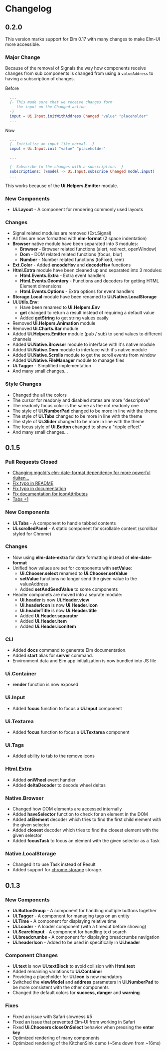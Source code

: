 # Changelog

## 0.2.0
This version marks support for Elm 0.17 with many changes to make Elm-UI more
accessible.

### Major Change
Because of the removal of Signals the way how components receive changes from sub
components is changed from using a `valueAddress` to having a subscription of changes.

Before
```elm
  ...
  {- This made sure that we receive changes form
     the input on the Changed action
  -}
  input = Ui.Input.initWithAddress Changed "value" "placeholder"
  ...
```

Now
```elm
  ...
  {- Initialize an input like normal. -}
  input = Ui.Input.init "value" "placeholder"

  ...

  {- Subscribe to the changes with a subscription. -}
  subscriptions: (\model -> Ui.Input.subscribe Changed model.input)
  ...
```

This works because of the **Ui.Helpers.Emitter** module.

### New Components
- **Ui.Layout** - A component for rendering commonly used layouts

### Changes
- Signal related modules are removed (Ext.Signal)
- All files are now formatted with **elm-format** (2 space indentation)
- **Browser** native module have been separated into 3 modules:
  - **Browser** - Browser related functions (alert, redirect, openWindow)
  - **Dom** - DOM related related functions (focus, blur)
  - **Number** - Number related functions (toFixed, rem)
- **Ext.Color** - Added **encodeHsv** and **decodeHsv** functions
- **Html.Extra** module have been cleaned up and separated into 3 modules:
  - **Html.Events.Extra** - Extra event handlers
  - **Html.Events.Geomtery** - Functions and decoders for getting HTML Element dimensions
  - **Html.Events.Options** - Extra options for event handlers
- **Storage.Local** module have been renamed to **Ui.Native.LocalStorage**
- **Ui.Utils.Env**:
  - Have been renamed to **Ui.Helpers.Env**
  - **get** changed to return a result instead of requiring a default value
  - Added **getString** to get string values easily
- Removed **Ui.Helpers.Animation** module
- Removed **Ui.Charts.Bar** module
- Added **Ui.Helpers.Emitter** module (pub / sub) to send values to different channels
- Added **Ui.Native.Browser** module to interface with it's native module
- Added **Ui.Native.Dom** module to interface with it's native module
- Added **Ui.Native.Scrolls** module to get the scroll events from window
- Added **Ui.Native.FileManager** module to manage files
- **Ui.Tagger** - Simplified implementation
- And many small changes...

### Style Changes
- Changed the all the colors
- The cursor for readonly and disabled states are more "descriptive"
- The readonly focus color is the same as the not readonly one
- The style of **Ui.NumberPad** changed to be more in line with the theme
- The style of **Ui.Tabs** changed to be more in line with the theme
- The style of **Ui.Slider** changed to be more in line with the theme
- The focus style of **Ui.Button** changed to show a "ripple effect"
- And many small changes...

## 0.1.5

### Pull Requests Closed
- [Changing mgold's elm-date-format dependency for more powerful rluiten…](https://github.com/gdotdesign/elm-ui/pull/17)
- [Fix typo in README](https://github.com/gdotdesign/elm-ui/pull/15)
- [Fix typo in documentation](https://github.com/gdotdesign/elm-ui/pull/14)
- [Fix documentation for iconAttributes](https://github.com/gdotdesign/elm-ui/pull/13)
- [Tabs +1](https://github.com/gdotdesign/elm-ui/issues/20)

### New Components
- **Ui.Tabs** - A component to handle tabbed contents
- **Ui.scrolledPanel** - A static component for scrollable content (scrollbar styled for Chrome)

### Changes
- Now using **elm-date-extra** for date formatting instead of **elm-date-format**
- Unified how values are set for components with **setValue**:
  - **Ui.Chooser.select** renamed to **Ui.Chooser.setValue**
  - **setValue** functions no longer send the given value to the valueAddress
  - Added **setAndSendValue** to some components
- Header componets are moved into a seprate module:
  - **Ui.header** is now **Ui.Header.view**
  - **Ui.headerIcon** is now **Ui.Header.icon**
  - **Ui.headerTitle** is now **Ui.Header.title**
  - Added **Ui.Header.separator**
  - Added **Ui.Header.item**
  - Added **Ui.Header.iconItem**

### CLI
- Added **docs** command to generate Elm documentation.
- Added **start** alias for **server** command.
- Environment data and Elm app initialization is now bundled into JS file

### Ui.Container
- **render** function is now exposed

### Ui.Input
- Added **focus** function to focus a **Ui.Input** component

### Ui.Textarea
- Added **focus** function to focus a **Ui.Textarea** component

### Ui.Tags
- Added ability to tab to the remove icons

### Html.Extra
- Added **onWheel** event handler
- Added **deltaDecoder** to decode wheel deltas

### Native.Browser
- Changed how DOM elements are accessed internally
- Added **haveSelector** function to check for an element in the DOM
- Added **atElement** decoder which tries to find the first child element with the given selector
- Added **closest** decoder which tries to find the closest element with the given selector
- Added **focusTask** to focus an element with the given selector as a Task

### Native.LocalStorage
- Changed it to use Task instead of Result
- Added support for [chrome.storage](https://developer.chrome.com/extensions/storage) storage.

## 0.1.3

### New Components
- **Ui.ButtonGroup** - A component for handling multiple buttons together
- **Ui.Tagger** - A component for managing tags on an entity
- **Ui.Time** - A component for displaying relative time
- **Ui.Loader** - A loader component (with a timeout before showing)
- **Ui.SearchInput** - A component for handling text search
- **Ui.breadcrumbs** - A component for displaying breadcrumbs navigation
- **Ui.headerIcon** - Added to be used in specifically in **Ui.header**

### Component Changes
- **Ui.text** is now **Ui.textBlock** to avoid collision with **Html.text**
- Added remaining variations to **Ui.Container**
- Providing a placeholder for **Ui.Icon** is now mandatory
- Switched the **viewModel** and **address** parameters in **Ui.NumberPad**
  to be more consistent with the other components
- Changed the default colors for **success, danger** and **warning**

### Fixes
- Fixed an issue with Safari slowness #5
- Fixed an issue that prevented Elm-UI from working in Safari
- Fixed **Ui.Choosers closeOnSelect** behavior when pressing the **enter key**
- Optimized rendering of many components
- Optimized rendering of the KitchenSink demo (~5ms down from ~16ms)

